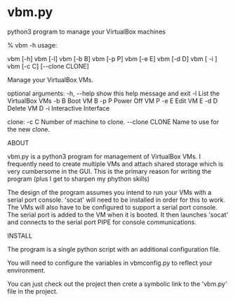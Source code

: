 # vbm.py
python3 program to manage your VirtualBox machines

% vbm -h
usage:

  vbm [-h] 
  vbm [-l] 
  vbm [-b B] 
  vbm [-p P] 
  vbm [-e E] 
  vbm [-d D] 
  vbm [ -i ]
  vbm [-c C] [--clone CLONE]

Manage your VirtualBox VMs.

optional arguments:
  -h, --help     show this help message and exit
  -l             List the VirtualBox VMs
  -b B           Boot VM B
  -p P           Power Off VM P
  -e E           Edit VM E
  -d D           Delete VM D
  -i             Interactive Interface

clone:
  -c C           Number of machine to clone.
  --clone CLONE  Name to use for the new clone.

ABOUT

vbm.py is a python3 program for management of VirtualBox VMs. I frequently
need to create multiple VMs and attach shared storage which is very
cumbersome in the GUI. This is the primary reason for writing the program (plus
I get to sharpen my phython skills)

The design of the program assumes you intend to run your VMs with a serial port
console. 'socat' will need to be installed in order for this to work. The VMs will
also have to be configured to support a serial port console. The serial port is added
to the VM when it is booted. It then launches 'socat' and connects to the serial port
PIPE for console communications.

INSTALL

The program is a single python script with an additional configuration file.

You will need to configure the variables in vbmconfig.py to reflect your environment.

You can just check out the project then crete a symbolic link to the 'vbm.py' file in the
project.